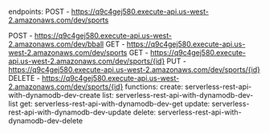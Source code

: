 
endpoints:
  POST - https://q9c4gej580.execute-api.us-west-2.amazonaws.com/dev/sports
  
  POST - https://q9c4gej580.execute-api.us-west-2.amazonaws.com/dev/bball
  GET - https://q9c4gej580.execute-api.us-west-2.amazonaws.com/dev/sports
  GET - https://q9c4gej580.execute-api.us-west-2.amazonaws.com/dev/sports/{id}
  PUT - https://q9c4gej580.execute-api.us-west-2.amazonaws.com/dev/sports/{id}
  DELETE - https://q9c4gej580.execute-api.us-west-2.amazonaws.com/dev/sports/{id}
functions:
  create: serverless-rest-api-with-dynamodb-dev-create
  list: serverless-rest-api-with-dynamodb-dev-list
  get: serverless-rest-api-with-dynamodb-dev-get
  update: serverless-rest-api-with-dynamodb-dev-update
  delete: serverless-rest-api-with-dynamodb-dev-delete
